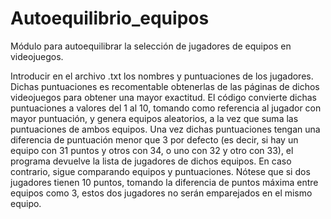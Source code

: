 # Autoequilibrio_equipos
Módulo para autoequilibrar la selección de jugadores de equipos en videojuegos.

Introducir en el archivo .txt los nombres y puntuaciones de los jugadores. Dichas puntuaciones es recomentable obtenerlas de las páginas de dichos videojuegos para obtener
una mayor exactitud. El código convierte dichas puntuaciones a valores del 1 al 10, tomando como referencia al jugador con mayor puntuación, y genera equipos aleatorios,
a la vez que suma las puntuaciones de ambos equipos. Una vez dichas puntuaciones tengan una diferencia de puntuación menor que 3 por defecto (es decir, si hay un equipo
con 31 puntos y otros con 34, o uno con 32 y otro con 33), el programa devuelve la lista de jugadores de dichos equipos. En caso contrario, sigue comparando equipos 
y puntuaciones. 
Nótese que si dos jugadores tienen 10 puntos, tomando la diferencia de puntos máxima entre equipos como 3, estos dos jugadores no serán emparejados en el mismo equipo.
